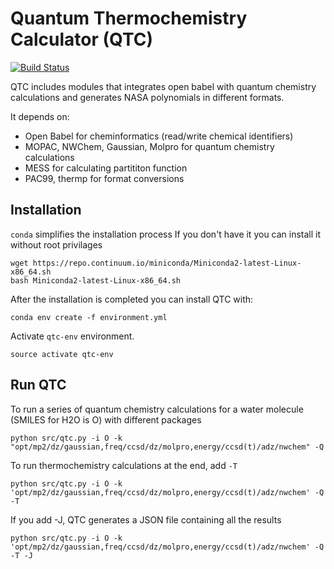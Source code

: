 # Quantum Thermochemistry Calculator (QTC) 
[![Build Status](https://travis-ci.org/keceli/QTC.svg?branch=master)](https://travis-ci.org/keceli/QTC)

QTC includes modules that integrates open babel with quantum chemistry calculations and generates NASA polynomials in different formats.

It depends on:
  * Open Babel for cheminformatics (read/write chemical identifiers)
  * MOPAC, NWChem, Gaussian, Molpro for quantum chemistry calculations
  * MESS for calculating partititon function
  * PAC99, thermp for format conversions

## Installation
`conda` simplifies the installation process
If you don't have it you can install it without root privilages
```
wget https://repo.continuum.io/miniconda/Miniconda2-latest-Linux-x86_64.sh
bash Miniconda2-latest-Linux-x86_64.sh
```
After the installation is completed you can install QTC with:
```
conda env create -f environment.yml
```
Activate `qtc-env` environment.
```
source activate qtc-env
```

## Run QTC
To run a series of quantum chemistry calculations for a water molecule (SMILES for H2O is O) with different packages
```
python src/qtc.py -i O -k "opt/mp2/dz/gaussian,freq/ccsd/dz/molpro,energy/ccsd(t)/adz/nwchem" -Q
```
To run thermochemistry calculations at the end, add `-T`
```
python src/qtc.py -i O -k 'opt/mp2/dz/gaussian,freq/ccsd/dz/molpro,energy/ccsd(t)/adz/nwchem' -Q -T
```
If you add -J, QTC generates a JSON file containing all the results
```
python src/qtc.py -i O -k 'opt/mp2/dz/gaussian,freq/ccsd/dz/molpro,energy/ccsd(t)/adz/nwchem' -Q -T -J
```
